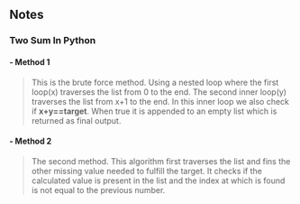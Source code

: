 ## Notes

### Two Sum In Python
#### - Method 1
>This is the brute force method. Using a nested loop where the first loop(x) traverses the list from 0 to the end. The second inner loop(y) traverses the list from x+1 to the 
>end. In this inner loop we also check if **x+y==target**. When true it is appended to an empty list which is returned as final output.

#### - Method 2
>The second method. This algorithm first traverses the list and fins the other missing value needed to fulfill the target. It checks if the calculated value is present in the list and the index at which is found is not equal to the previous number.
